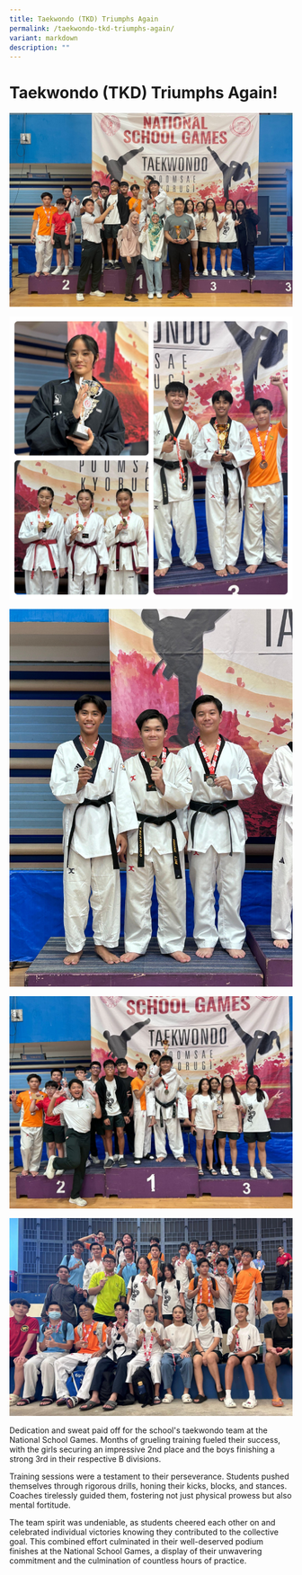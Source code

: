 ```yaml
---
title: Taekwondo (TKD) Triumphs Again
permalink: /taekwondo-tkd-triumphs-again/
variant: markdown
description: ""
---
```

# **Taekwondo (TKD) Triumphs Again!**

![](/images/TKDaward2.jpg)

![](/images/TKDaward3.jpg)

![](/images/TKDaward6.jpg)

![](/images/TKDaward4.jpg)

![](/images/TKDaward5.jpg)

Dedication and sweat paid off for the school's taekwondo team at the National School Games. Months of grueling training fueled their success, with the girls securing an impressive 2nd place and the boys finishing a strong 3rd in their respective B divisions. 

Training sessions were a testament to their perseverance. Students pushed themselves through rigorous drills, honing their kicks, blocks, and stances. Coaches tirelessly guided them, fostering not just physical prowess but also mental fortitude. 

The team spirit was undeniable, as students cheered each other on and celebrated individual victories knowing they contributed to the collective goal. This combined effort culminated in their well-deserved podium finishes at the National School Games, a display of their unwavering commitment and the culmination of countless hours of practice.